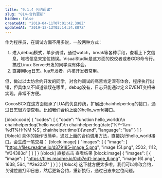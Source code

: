 ```yaml
---
title: "9.1.4 合约调试"
slug: "814-合约更新"
hidden: false
createdAt: "2019-04-11T07:01:42.398Z"
updatedAt: "2019-12-13T03:14:34.807Z"
---
```

作为程序员，在调试方面不用多说，一般两种方式：
1. 进入debug模式，单步调试，通过watch，break等各种手段，查看上下文信息，堆栈信息来定位错误。VisualStudio是这方面的佼佼者或者GDB命令行。搞过Linux Server开发的同学深有体会。
2. 直接用log日志。lua开发者，内核开发者常用。

但，做过以太坊合约开发的同学，对合约调试的痛苦肯定深有体会，程序执行出错，但具体又不知道错误在哪里。debug没有，日志只能通过定义EVENT变相来实现。非常不方便。

CocosBCX在这方面继承了LUA的优良传统，扩展出chainhelper:log的接口，通过日志很方便查看。比如我们合约上面的hello_world接口。

[block:code]
{
  "codes": [
    {
      "code": "function hello_world()\n    chainhelper:log('hello world')\n    chainhelper:log(date('%Y-%m-%dT%H:%M:%S', chainhelper:time()))\nend",
      "language": "lua"
    }
  ]
}
[/block]
具体的操作很简单，通过上面的合约调用方法，直接执行hello_world接口。会生成一笔交易：
[block:image]
{
  "images": [
    {
      "image": [
        "https://files.readme.io/d379185-image_5.png",
        "image (5).png",
        2502,
        1112,
        "#34383d"
      ]
    }
  ]
}
[/block]
直接点击 查看结果
[block:image]
{
  "images": [
    {
      "image": [
        "https://files.readme.io/0cb7ed1-image_6.png",
        "image (6).png",
        1638,
        564,
        "#2e3237"
      ]
    }
  ]
}
[/block]
这下就方便太多啦。我们可以修改合约，关键位置打印日志，然后更新合约，重新执行，通过日志来定位问题。